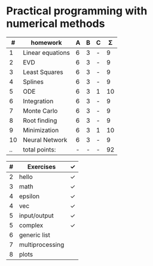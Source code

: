 # Practical programming with numerical methods


| #  | homework         | A | B | C | Σ   | 
| -- | -----------------| - | - | - | --- |
| 1  | Linear equations | 6 | 3 | - |  9  |
| 2  | EVD           	| 6 | 3 | - |  9  | 
| 3  | Least Squares  	| 6 | 3 | - |  9  |
| 4  | Splines       	| 6 | 3 | - |  9  |
| 5  | ODE           	| 6 | 3 | 1 |  10 |
| 6  | Integration     	| 6 | 3 | - |  9  |
| 7  | Monte Carlo     	| 6 | 3 | - |  9  |
| 8  | Root finding    	| 6 | 3 | - |  9  |
| 9  | Minimization    	| 6 | 3 | 1 |  10 |
| 10 | Neural Network  	| 6 | 3 | - |  9  |
| .. | total points: 	| - | - | - |  92 |

| # | Exercises       | ✓ | 
| - | ----------------| - |
| 2 | hello           | ✓ | 
| 3 | math  	      | ✓ |
| 4 | epsilon         | ✓ |
| 4 | vec             | ✓ |
| 5 | input/output    | ✓ |
| 5 | complex     	  | ✓ |
| 6 | generic list    |  |
| 7 | multiprocessing |  |
| 8 | plots           |  |
